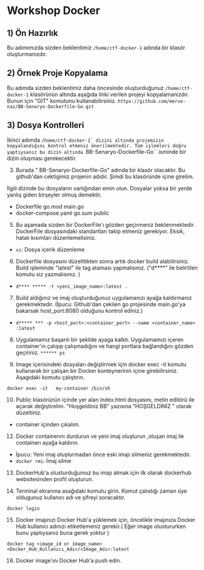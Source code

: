# Workshop Docker

## 1) Ön Hazırlık
Bu adımımızda sizden beklentimiz ``/home/ctf-docker-1`` adında bir klasör oluşturmanızdır. 

## 2) Örnek Proje Kopyalama
Bu adımda sizden beklentimiz daha öncesinde oluşturduğunuz ``/home/ctf-docker-1`` klasörünün altında aşağıda linki verilen projeyi kopyalamanızdır. Bunun için "GIT" komutunu kullanabilirsiniz. 
``https://github.com/merve-naz/BB-Senaryo-Dockerfile-Go.git``

## 3) Dosya Kontrolleri
İkinci adımda  ``/home/ctf-docker-1` dizini altında projemizin kopyalandığını kontrol etmeniz önerilmektedir. Tüm işlemleri doğru yaptıysanız bu dizin altında ``BB-Senaryo-Dockerfile-Go`` isminde bir dizin oluşması gerekecektir. 

3. Burada " BB-Senaryo-Dockerfile-Go" adında bir klasör  olacaktır. Bu github'dan cektigimiz projenin adıdır. Şimdi bu klasöründe içine girelim.

İlgili dizinde bu dosyaların varlığından emin olun. Dosyalar yoksa bir yerde yanlış giden birşeyler olmuş demektir.
 
- Dockerfile                  go.mod       main.go 
- docker-compose.yaml         go.sum       public


5. Bu aşamada sizden bir DockerFile'ı gözden geçirmeniz beklenmektedir.
DockerFile dosyasındaki standartları takip etmeniz gerekiyor. Eksik, hatalı kısımları düzenlemelisiniz.

- `vi`: Dosya içerik düzenleme

6. Dockerfile dosyasını düzelttikten sonra artık docker build alabilirsiniz. Build işleminde "latest" ile tag ataması yapmalısınız. ("d****" ile belirtilen komutu siz yazmalısınız. )

- `d**** ***** -t <yeni_image_name>:latest .`

7. Build aldığınız ve imaj oluşturduğunuz uygulamanızı ayağa kaldırmanız gerekmektedir.
(İpucu: Github'dan çekilen go projesinde main.go'ya bakarsak host_port:8080 olduğunu kontrol ediniz.)

- `d***** *** -p <host_port>:<container_port> --name <container_name> :latest`

8. Uygulamamız başarılı bir şekilde ayaga kalktı. Uygulamamızı içeren container'ın çalışıp çalışmadığını ve hangi portlara bağlandığını gözden geçiriniz.
 `****** ps ` 

9. Image içerisindeki dosyaları değiştirmek için docker exec -it komutu kullanarak bir çalışan bir Docker konteynerinin içine girebilirsiniz. Aşagıdaki komutu çalıştırın.
```
docker exec -it   my-container /bin/sh 
```

10. Public klasörünün içinde yer alan index.html dosyasını, metin editörü ile açarak değiştirelim. "Hoşgeldiniz BB" yazısına "HOŞGELDİNİZ " olarak düzeltiniz.

- container içinden çıkalım. 

12. Docker containerını durdurun ve yeni imaj oluşturun ,oluşan imaj ile containerı ayağa kaldırın.
- İpucu: Yeni imaj oluşturmadan önce eski imajı silmeniz gerekmektedir.
- `docker rmi`: İmaj silme

13. DockerHub'a olusturduğumuz bu imajı atmak için ilk olarak dockerhub websitesinden profil oluşturun.

14. Terminal ekranına asağıdaki komutu girin. Komut çalıstığı zaman üye oldugunuz kullanıcı adı ve şifreyi soracaktır.
``` 
docker login
```

15. Docker imajınızı Docker Hub'a yüklemek için, öncelikle imajınıza Docker Hub kullanıcı adınızı etiketlemeniz gerekir.( Eğer image olustururken bunu yaptıysanız buna gerek yoktur )

`docker tag <image_id or image_name> <Docker_Hub_Kullanıcı_Adı>/<Image_Adı>:latest`

16. Docker image'ını Docker Hub'a push edin.

